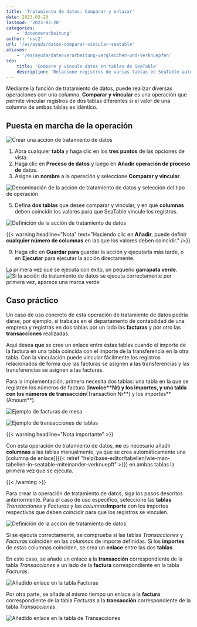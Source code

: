 ```yaml
---
title: 'Tratamiento de datos: Comparar y enlazar'
date: 2023-03-20
lastmod: '2023-03-20'
categories:
    - 'datenverarbeitung'
author: 'nsc2'
url: '/es/ayuda/datos-comparar-vincular-seatable'
aliases:
    - '/es/ayuda/datenverarbeitung-vergleichen-und-verknuepfen'
seo:
    title: 'Compare y vincule datos en tablas de SeaTable'
    description: 'Relacione registros de varias tablas en SeaTable automáticamente cuando los valores coincidan, sin esfuerzo manual.'
---
```


Mediante la función de tratamiento de datos, puede realizar diversas operaciones con una columna. **Comparar y vincular** es una operación que permite vincular registros de dos tablas diferentes si el valor de una columna de ambas tablas es idéntico.

## Puesta en marcha de la operación

![Crear una acción de tratamiento de datos](images/create-an-data-processing-action-1.jpg)

1. Abra cualquier **tabla** y haga clic en los **tres puntos** de las opciones de vista.
2. Haga clic en **Proceso de datos** y luego en **Añadir operación de proceso de** datos.
3. Asigne un **nombre** a la operación y seleccione **Comparar y vincular**.

![Denominación de la acción de tratamiento de datos y selección del tipo de operación](images/select-operation-type-example-compare-and-link.jpg)

5. Defina **dos tablas** que desee comparar y vincular, y en qué **columnas** deben coincidir los valores para que SeaTable vincule los registros.

![Definición de la acción de tratamiento de datos](images/name-and-define-data-operation-compare-and-link-1.png)

{{< warning  headline="Nota"  text="Haciendo clic en **Añadir**, puede definir **cualquier número de columnas** en las que los valores deben coincidir." />}}

9. Haga clic en **Guardar para** guardar la acción y ejecutarla más tarde, o en **Ejecutar** para ejecutar la acción directamente.

La primera vez que se ejecuta con éxito, un pequeño **garrapata verde**.  
![Si la acción de tratamiento de datos se ejecuta correctamente por primera vez, aparece una marca verde](images/gruener-haken-zur-bestaetigung-der-ersten-ausfuehrung.jpg)

## Caso práctico

Un caso de uso concreto de esta operación de tratamiento de datos podría darse, por ejemplo, si trabajas en el departamento de contabilidad de una empresa y registras en dos tablas por un lado las **facturas** y por otro las **transacciones** realizadas.

Aquí desea **que** se cree un enlace entre estas tablas cuando el importe de la factura en una tabla coincida con el importe de la transferencia en la otra tabla. Con la vinculación puede vincular fácilmente los registros relacionados de forma que las facturas se asignen a las transferencias y las transferencias se asignen a las facturas.

Para la implementación, primero necesita dos tablas: una tabla en la que se registren los números de factura (**Invoice\*\***Nr**) y los importes, y una tabla con los números de transacción**(Transaction Nr**) y los importes**(Amount\*\*).

![Ejemplo de facturas de mesa](images/table-invoices.png)

![Ejemplo de transacciones de tablas](images/table-transactions.png)

{{< warning  headline="Nota importante" >}}

Con esta operación de tratamiento de datos, **no** es necesario añadir **columnas** a las tablas manualmente, ya que se crea automáticamente una [columna de enlace]({{< relref "help/base-editor/tabellen/wie-man-tabellen-in-seatable-miteinander-verknuepft" >}}) en ambas tablas la primera vez que se ejecuta.

{{< /warning >}}

Para crear la operación de tratamiento de datos, siga los pasos descritos anteriormente. Para el caso de uso específico, seleccione las **tablas** _Transacciones_ y _Facturas_ y las _columnas_**Importe** con los importes respectivos que deben coincidir para que los registros se vinculen.

![Definición de la acción de tratamiento de datos](images/name-and-define-data-operation-compare-and-link-1.png)

Si se ejecuta correctamente, se comprueba si las tablas _Transacciones_ y _Facturas_ coinciden en las _columnas_ de importe definidas. Si los **importes** de estas columnas coinciden, se crea un **enlace** entre las dos **tablas**.

En este caso, se añade un enlace a la **transacción** correspondiente de la tabla _Transacciones_ a un lado de la **factura** correspondiente en la tabla _Facturas_.

![Añadido enlace en la tabla Facturas](images/table-invoices-after-operation.png)

Por otra parte, se añade al mismo tiempo un enlace a la **factura** correspondiente de la tabla _Facturas_ a la **transacción** correspondiente de la tabla _Transacciones_.

![Añadido enlace en la tabla de Transacciones](images/table-transactions-after-operation.png)

